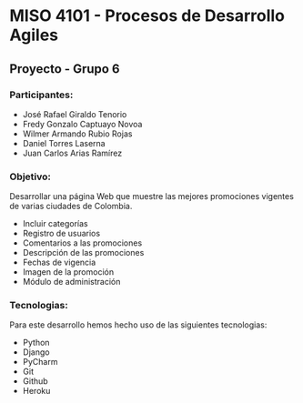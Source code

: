 # MISO 4101 - Procesos de Desarrollo Agiles

## Proyecto - Grupo 6

### Participantes:
 * José Rafael Giraldo Tenorio
 * Fredy Gonzalo Captuayo Novoa
 * Wilmer Armando Rubio Rojas
 * Daniel Torres Laserna
 * Juan Carlos Arias Ramírez
 

### Objetivo:
 Desarrollar una página Web que muestre las mejores promociones vigentes de varias ciudades de Colombia.
 
 * Incluir categorías
 * Registro de usuarios
 * Comentarios a las promociones
 * Descripción de las promociones
 * Fechas de vigencia
 * Imagen de la promoción
 * Módulo de administración

### Tecnologias:
Para este desarrollo hemos hecho uso de las siguientes tecnologias:

* Python
* Django
* PyCharm
* Git
* Github
* Heroku

